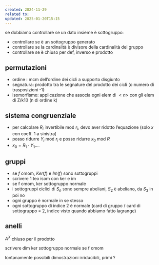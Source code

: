```yaml
---
created: 2024-11-29
related to: 
updated: 2025-01-20T15:15
---
```

se dobbiamo controllare se un dato insieme è sottogruppo:
- controllare se è un sottogruppo generato
- controllare se la cardinalità è divisore della cardinalità del gruppo
- controllare se è chiuso per def, inverso e prodotto
## permutazioni
- ordine : mcm dell’ordine dei cicli a supporto disgiunto
- segnatura: prodotto tra le segnature del prodotto dei cicli (o numero di trasposizioni -1)
- isomorfismo: applicazione che associa ogni elem di $<n>$ con gli elem di Z/k10 (n di ordine k)
## sistema congruenziale 
- per calcolare $R_i$ invertibile mod $r_i$, devo aver ridotto l’equazione (solo $x$ con coeff. 1 a sinistra)
- posso ridurre $Y_i$ mod $r_i$ e posso ridurre $x_0$ mod $R$
- $x_0 = R_1 \cdot Y_1 ….$
## gruppi
- se $f$ omom, $Ker(f)$ e $Im(f)$ sono sottogruppi
- scrivere 1 teo isom con ker e im
- se f omom, ker sottogruppo normale
- i sottogruppi ciclici di $S_n$ sono sempre abeliani, $S_2$ è abeliano, da $S_3$ in poi no
- ogni gruppo è normale in se stesso 
- ogni sottogruppo di indice 2 è normale (card di gruppo / card di sottogruppo = 2, indice visto quando abbiamo fatto lagrange)
## anelli
$A^X$ chiuso per il prodotto

scrivere dim ker sottogruppo normale se f omom



lontanamente possibili dimostrazioni 
irriducibili, primi ?

